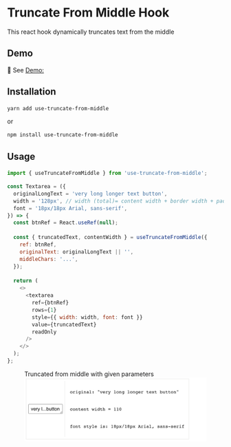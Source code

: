# Truncate From Middle Hook

This react hook dynamically truncates text from the middle

## Demo

🚀 See [Demo:](https://6271164ce9065200596d00f0--phenomenal-brigadeiros-2b0d14.netlify.app/)

## Installation

```bash
yarn add use-truncate-from-middle
```

or

```bash
npm install use-truncate-from-middle
```

## Usage

```javascript
import { useTruncateFromMiddle } from 'use-truncate-from-middle';
```

```javascript
const Textarea = ({
  originalLongText = 'very long longer text button',
  width = '128px', // width (total)= content width + border width + padding
  font = '18px/18px Arial, sans-serif',
}) => {
  const btnRef = React.useRef(null);

  const { truncatedText, contentWidth } = useTruncateFromMiddle({
    ref: btnRef,
    originalText: originalLongText || '',
    middleChars: '...',
  });

  return (
    <>
      <textarea
        ref={btnRef}
        rows={1}
        style={{ width: width, font: font }}
        value={truncatedText}
        readOnly
      />
    </>
  );
};
```

<figure>
<figcaption>Truncated  from middle with given parameters</figcaption>
<img src="./assets/capt.png" alt="truncate middle ss"/>
</figure>

